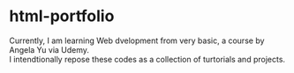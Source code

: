 # html-portfolio
Currently, I am learning Web dvelopment from very basic, a course by Angela Yu via Udemy.   
I intendtionally repose these codes as a collection of turtorials and projects.
